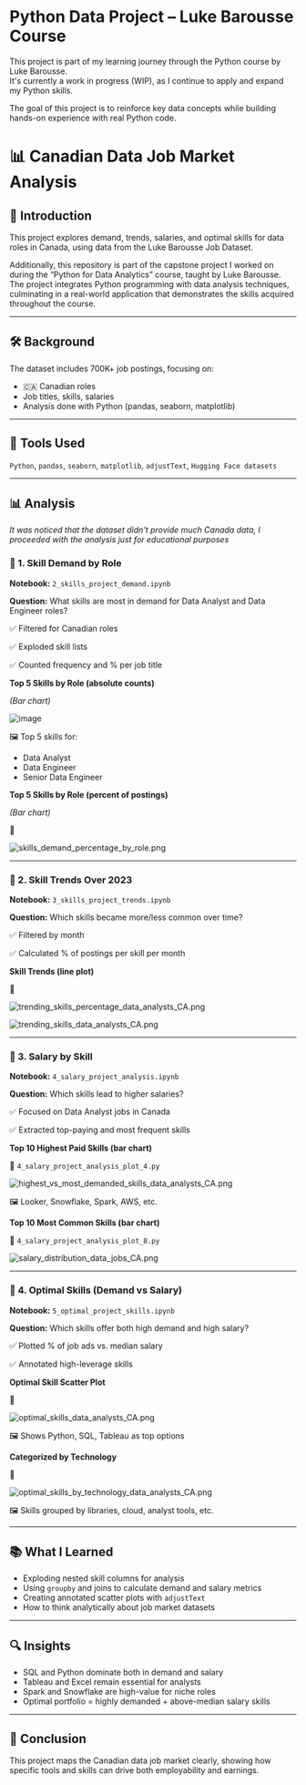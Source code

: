 # Python Data Project – Luke Barousse Course

This project is part of my learning journey through the Python course by Luke Barousse.  
It's currently a work in progress (WIP), as I continue to apply and expand my Python skills.

The goal of this project is to reinforce key data concepts while building hands-on experience with real Python code.

# 📊 Canadian Data Job Market Analysis

## 📘 Introduction

This project explores demand, trends, salaries, and optimal skills for data roles in Canada, using data from the Luke Barousse Job Dataset. 

Additionally, this repository is part of the capstone project I worked on during the “Python for Data Analytics” course, taught by Luke Barousse.
The project integrates Python programming with data analysis techniques, culminating in a real-world application that demonstrates the skills acquired throughout the course.

---

## 🛠️ Background

The dataset includes 700K+ job postings, focusing on:

- 🇨🇦 Canadian roles
- Job titles, skills, salaries
- Analysis done with Python (pandas, seaborn, matplotlib)

---

## 🧰 Tools Used

`Python`, `pandas`, `seaborn`, `matplotlib`, `adjustText`, `Hugging Face datasets`

---

## 📊 Analysis

*It was noticed that the dataset didn't provide much Canada data, I proceeded with the analysis just for educational purposes*

### 🔹 1. Skill Demand by Role

**Notebook:** `2_skills_project_demand.ipynb`

**Question:** What skills are most in demand for Data Analyst and Data Engineer roles?

✅ Filtered for Canadian roles

✅ Exploded skill lists

✅ Counted frequency and % per job title

**Top 5 Skills by Role (absolute counts)**

*(Bar chart)*

![image](https://github.com/user-attachments/assets/9164cfd9-211a-4d4f-a550-0406c306abd5)


🖼️ Top 5 skills for:

- Data Analyst
- Data Engineer
- Senior Data Engineer

**Top 5 Skills by Role (percent of postings)**

*(Bar chart)*

📎 

![skills_demand_percentage_by_role.png](attachment:78535416-7f21-48e6-b299-2ef582b33121:skills_demand_percentage_by_role.png)

---

### 🔹 2. Skill Trends Over 2023

**Notebook:** `3_skills_project_trends.ipynb`

**Question:** Which skills became more/less common over time?

✅ Filtered by month

✅ Calculated % of postings per skill per month

**Skill Trends (line plot)**

📎 

![trending_skills_percentage_data_analysts_CA.png](attachment:fd37ff0d-e92c-4bbd-970e-2d7ac3e49170:trending_skills_percentage_data_analysts_CA.png)

![trending_skills_data_analysts_CA.png](attachment:936b5854-1389-421e-a533-68f654c2e66f:trending_skills_data_analysts_CA.png)

---

### 🔹 3. Salary by Skill

**Notebook:** `4_salary_project_analysis.ipynb`

**Question:** Which skills lead to higher salaries?

✅ Focused on Data Analyst jobs in Canada

✅ Extracted top-paying and most frequent skills

**Top 10 Highest Paid Skills (bar chart)**

📎 `4_salary_project_analysis_plot_4.py`

![highest_vs_most_demanded_skills_data_analysts_CA.png](attachment:92b5e6ba-64af-44b9-80d6-78cac1e0acef:highest_vs_most_demanded_skills_data_analysts_CA.png)

🖼️ Looker, Snowflake, Spark, AWS, etc.

**Top 10 Most Common Skills (bar chart)**

📎 `4_salary_project_analysis_plot_8.py`

![salary_distribution_data_jobs_CA.png](attachment:24c20ec7-1e1c-4bb1-ab93-a0b4d65a0f90:salary_distribution_data_jobs_CA.png)

---

### 🔹 4. Optimal Skills (Demand vs Salary)

**Notebook:** `5_optimal_project_skills.ipynb`

**Question:** Which skills offer both high demand and high salary?

✅ Plotted % of job ads vs. median salary

✅ Annotated high-leverage skills

**Optimal Skill Scatter Plot**

📎 

![optimal_skills_data_analysts_CA.png](attachment:6f9c0d5d-f395-4fa8-ab01-0e501d097ba3:optimal_skills_data_analysts_CA.png)

🖼️ Shows Python, SQL, Tableau as top options

**Categorized by Technology**

📎 

![optimal_skills_by_technology_data_analysts_CA.png](attachment:d68ec3b5-1f26-4210-a296-14c2e8852af7:optimal_skills_by_technology_data_analysts_CA.png)

🖼️ Skills grouped by libraries, cloud, analyst tools, etc.

---

## 📚 What I Learned

- Exploding nested skill columns for analysis
- Using `groupby` and joins to calculate demand and salary metrics
- Creating annotated scatter plots with `adjustText`
- How to think analytically about job market datasets

---

## 🔍 Insights

- SQL and Python dominate both in demand and salary
- Tableau and Excel remain essential for analysts
- Spark and Snowflake are high-value for niche roles
- Optimal portfolio = highly demanded + above-median salary skills

---

## 🏁 Conclusion

This project maps the Canadian data job market clearly, showing how specific tools and skills can drive both employability and earnings.
